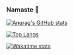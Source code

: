 ### Namaste 🙏

[![Anurag's GitHub stats](https://github-readme-stats-a5n66i210-zonito.vercel.app/api?username=zonito&count_private=true)](https://github.com/zonito/github-readme-stats)

[![Top Langs](https://github-readme-stats-a5n66i210-zonito.vercel.app/api/top-langs/?username=zonito&layout=compact)](https://github.com/zonito/github-readme-stats)

[![Wakatime stats](https://github-readme-stats-a5n66i210-zonito.vercel.app/api/zonito?username=zonito&layout=compact)](https://wakatime.com/@zonito)

<!--
**zonito/zonito** is a ✨ _special_ ✨ repository because its `README.md` (this file) appears on your GitHub profile.

Here are some ideas to get you started:

- 🔭 I’m currently working on ...
- 🌱 I’m currently learning ...
- 👯 I’m looking to collaborate on ...
- 🤔 I’m looking for help with ...
- 💬 Ask me about ...
- 📫 How to reach me: ...
- 😄 Pronouns: ...
- ⚡ Fun fact: ...
-->

